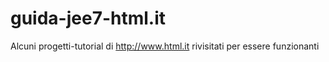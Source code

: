 # guida-jee7-html.it

Alcuni progetti-tutorial di http://www.html.it rivisitati per essere funzionanti
